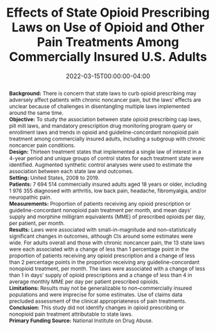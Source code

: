 ---
title: "Effects of State Opioid Prescribing Laws on Use of Opioid and Other Pain Treatments Among Commercially Insured U.S. Adults"
authors: ["Emma E. McGinty", "Mark C. Bicket", "Nicholas J. Seewald", "Elizabeth A. Stuart", "G. Caleb Alexander", "Colleen L. Barry", "Alexander D. McCourt"]
date: 2022-03-15T00:00:00-04:00
doi: "10.7326/M21-4363"

# Schedule page publish date (NOT publication's date).
publishDate: 2021-08-16T09:14:17-04:00

# Publication type.
# Legend: 0 = Uncategorized; 1 = Conference paper; 2 = Journal article;
# 3 = Preprint / Working Paper; 4 = Report; 5 = Book; 6 = Book section;
# 7 = Thesis; 8 = Patent
publication_types: ["2"]

# Publication name and optional abbreviated publication name.
publication: "Annals of Internal Medicine"
publication_short: "Ann Intern Med"

abstract: "<strong>Background:</strong>
There is concern that state laws to curb opioid prescribing may adversely affect patients with chronic noncancer pain, but the laws' effects are unclear because of challenges in disentangling multiple laws implemented around the same time.
<br>
<strong>Objective:</strong>
To study the association between state opioid prescribing cap laws, pill mill laws, and mandatory prescription drug monitoring program query or enrollment laws and trends in opioid and guideline-concordant nonopioid pain treatment among commercially insured adults, including a subgroup with chronic noncancer pain conditions.
<br>
<strong>Design:</strong>
Thirteen treatment states that implemented a single law of interest in a 4-year period and unique groups of control states for each treatment state were identified. Augmented synthetic control analyses were used to estimate the association between each state law and outcomes.
<br>
<strong>Setting:</strong>
United States, 2008 to 2019.
<br>
<strong>Patients:</strong>
7 694 514 commercially insured adults aged 18 years or older, including 1 976 355 diagnosed with arthritis, low back pain, headache, fibromyalgia, and/or neuropathic pain.
<br>
<strong>Measurements:</strong>
Proportion of patients receiving any opioid prescription or guideline-concordant nonopioid pain treatment per month, and mean days' supply and morphine milligram equivalents (MME) of prescribed opioids per day, per patient, per month.
<br>
<strong>Results:</strong>
Laws were associated with small-in-magnitude and non–statistically significant changes in outcomes, although CIs around some estimates were wide. For adults overall and those with chronic noncancer pain, the 13 state laws were each associated with a change of less than 1 percentage point in the proportion of patients receiving any opioid prescription and a change of less than 2 percentage points in the proportion receiving any guideline-concordant nonopioid treatment, per month. The laws were associated with a change of less than 1 in days' supply of opioid prescriptions and a change of less than 4 in average monthly MME per day per patient prescribed opioids.
<br>
<strong>Limitations:</strong>
Results may not be generalizable to non–commercially insured populations and were imprecise for some estimates. Use of claims data precluded assessment of the clinical appropriateness of pain treatments.
<br>
<strong>Conclusion:</strong>
This study did not identify changes in opioid prescribing or nonopioid pain treatment attributable to state laws.
<br>
<strong>Primary Funding Source:</strong>
National Institute on Drug Abuse."

# Summary. An optional shortened abstract.
summary: ""

tags: ["opioids", "policy evaluation", "postdoc"]
categories: []
featured: true

# Custom links (optional).
#   Uncomment and edit lines below to show custom links.
# links:
# - name: Follow
#   url: https://twitter.com
#   icon_pack: fab
#   icon: twitter

url_pdf:
url_code: "https://github.com/nickseewald/opioid-prescribing-augsynth"
url_dataset:
url_poster:
url_project:
url_slides:
url_source:
url_video:

# Featured image
# To use, add an image named `featured.jpg/png` to your page's folder. 
# Focal points: Smart, Center, TopLeft, Top, TopRight, Left, Right, BottomLeft, Bottom, BottomRight.
image:
  caption: ""
  focal_point: ""
  preview_only: false

# Associated Projects (optional).
#   Associate this publication with one or more of your projects.
#   Simply enter your project's folder or file name without extension.
#   E.g. `internal-project` references `content/project/internal-project/index.md`.
#   Otherwise, set `projects: []`.
projects: []

# Slides (optional).
#   Associate this publication with Markdown slides.
#   Simply enter your slide deck's filename without extension.
#   E.g. `slides: "example"` references `content/slides/example/index.md`.
#   Otherwise, set `slides: ""`.
slides: ""
---